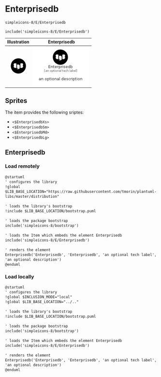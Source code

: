 # Enterprisedb


```text
simpleicons-8/E/Enterprisedb
```

```text
include('simpleicons-8/E/Enterprisedb')
```



| Illustration | Enterprisedb |
| :---: | :---: |
| ![illustration for Illustration](../../simpleicons-8/E/Enterprisedb.png) | ![illustration for Enterprisedb](../../simpleicons-8/E/Enterprisedb.Local.png) |



## Sprites
The item provides the following sriptes:

- `<$EnterprisedbXs>`
- `<$EnterprisedbSm>`
- `<$EnterprisedbMd>`
- `<$EnterprisedbLg>`





## Enterprisedb

### Load remotely
```plantuml
@startuml
' configures the library
!global $LIB_BASE_LOCATION="https://raw.githubusercontent.com/tmorin/plantuml-libs/master/distribution"

' loads the library's bootstrap
!include $LIB_BASE_LOCATION/bootstrap.puml

' loads the package bootstrap
include('simpleicons-8/bootstrap')

' loads the Item which embeds the element Enterprisedb
include('simpleicons-8/E/Enterprisedb')

' renders the element
Enterprisedb('Enterprisedb', 'Enterprisedb', 'an optional tech label', 'an optional description')
@enduml
```

### Load locally
```plantuml
@startuml
' configures the library
!global $INCLUSION_MODE="local"
!global $LIB_BASE_LOCATION="../.."

' loads the library's bootstrap
!include $LIB_BASE_LOCATION/bootstrap.puml

' loads the package bootstrap
include('simpleicons-8/bootstrap')

' loads the Item which embeds the element Enterprisedb
include('simpleicons-8/E/Enterprisedb')

' renders the element
Enterprisedb('Enterprisedb', 'Enterprisedb', 'an optional tech label', 'an optional description')
@enduml
```

